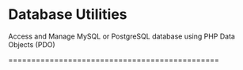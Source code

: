 Database Utilities
==============================================

Access and Manage MySQL or PostgreSQL database using PHP Data Objects (PDO)

==============================================


